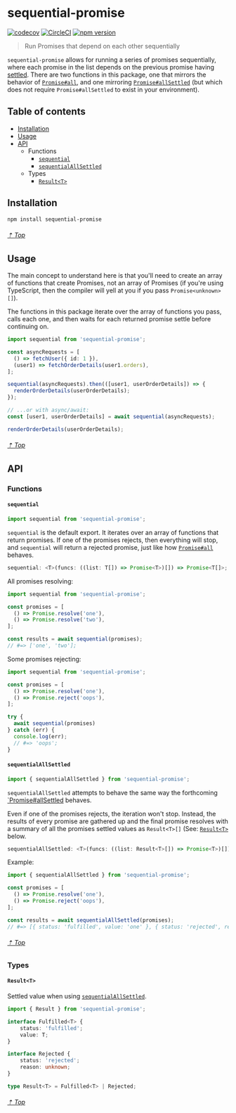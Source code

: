 # sequential-promise

[![codecov](https://codecov.io/gh/brianmcallister/sequential-promise/branch/master/graph/badge.svg)](https://codecov.io/gh/brianmcallister/sequential-promise) [![CircleCI](https://circleci.com/gh/brianmcallister/sequential-promise.svg?style=svg)](https://circleci.com/gh/brianmcallister/sequential-promise) [![npm version](https://img.shields.io/npm/v/@brianmcallister/sequential-promise?label=version&color=%2354C536&logo=npm)](https://www.npmjs.com/package/@brianmcallister/sequential-promise)

> Run Promises that depend on each other sequentially

`sequential-promise` allows for running a series of promises sequentially, where each promise in the list depends on the previous promise having [settled](https://github.com/domenic/promises-unwrapping/blob/master/docs/states-and-fates.md). There are two functions in this package, one that mirrors the behavior of [`Promise#all`](https://developer.mozilla.org/en-US/docs/Web/JavaScript/Reference/Global_Objects/Promise/all), and one mirroring [`Promise#allSettled`](https://developer.mozilla.org/en-US/docs/Web/JavaScript/Reference/Global_Objects/Promise/allSettled) (but which does not require `Promise#allSettled` to exist in your environment).

## Table of contents

<!-- - [Demo](#demo) -->
- [Installation](#installation)
- [Usage](#usage)
- [API](#api)
  - Functions
    - [`sequential`](#sequential)
    - [`sequentialAllSettled`](#sequentialallsettled)
  - Types
    - [`Result<T>`](#resultt)

<!--
## Demo

Hosted demo: [https://sequential-promise.netlify.com/](https://sequential-promise.netlify.com/)

You can also run the demo locally. To get started:

```sh
git clone git@github.com:brianmcallister/sequential-promise.git
cd sequential-promise/demo
npm i
npm start
```

###### [⇡ Top](#table-of-contents)
-->

## Installation

```sh
npm install sequential-promise
```

###### [⇡ Top](#table-of-contents)

## Usage

The main concept to understand here is that you'll need to create an array of functions that create Promises, not an array of Promises (if you're using TypeScript, then the compiler will yell at you if you pass `Promise<unknown>[]`).

The functions in this package iterate over the array of functions you pass, calls each one, and then waits for each returned promise settle before continuing on.

```ts
import sequential from 'sequential-promise';

const asyncRequests = [
  () => fetchUser({ id: 1 }),
  (user1) => fetchOrderDetails(user1.orders),
];

sequential(asyncRequests).then(([user1, userOrderDetails]) => {
  renderOrderDetails(userOrderDetails);
});

// ...or with async/await:
const [user1, userOrderDetails] = await sequential(asyncRequests);

renderOrderDetails(userOrderDetails);
```

###### [⇡ Top](#table-of-contents)

## API

### Functions

#### `sequential`

```ts
import sequential from 'sequential-promise';
```

`sequential` is the default export. It iterates over an array of functions that return promises. If one of the promises rejects, then everything will stop, and `sequential` will return a rejected promise, just like how [`Promise#all`](https://developer.mozilla.org/en-US/docs/Web/JavaScript/Reference/Global_Objects/Promise/all) behaves.

```ts
sequential: <T>(funcs: ((list: T[]) => Promise<T>)[]) => Promise<T[]>;
```

All promises resolving:

```ts
import sequential from 'sequential-promise';

const promises = [
  () => Promise.resolve('one'),
  () => Promise.resolve('two'),
];

const results = await sequential(promises);
// #=> ['one', 'two'];
```

Some promises rejecting:

```ts
import sequential from 'sequential-promise';

const promises = [
  () => Promise.resolve('one'),
  () => Promise.reject('oops'),
];

try {
  await sequential(promises)
} catch (err) {
  console.log(err);
  // #=> 'oops';
}
```

#### `sequentialAllSettled`

```ts
import { sequentialAllSettled } from 'sequential-promise';
```

`sequentialAllSettled` attempts to behave the same way the forthcoming [`Promise#allSettled](https://developer.mozilla.org/en-US/docs/Web/JavaScript/Reference/Global_Objects/Promise/allSettled) behaves.

Even if one of the promises rejects, the iteration won't stop. Instead, the results of every promise are gathered up and the final promise resolves with a summary of all the promises settled values as `Result<T>[]` (See: [`Result<T>`](#resultt) below.

```ts
sequentialAllSettled: <T>(funcs: ((list: Result<T>[]) => Promise<T>)[]) => Promise<Result<T>[]>;
```

Example:

```ts
import { sequentialAllSettled } from 'sequential-promise';

const promises = [
  () => Promise.resolve('one'),
  () => Promise.reject('oops'),
];

const results = await sequentialAllSettled(promises);
// #=> [{ status: 'fulfilled', value: 'one' }, { status: 'rejected', reason: 'oops' }];
```

###### [⇡ Top](#table-of-contents)

### Types

#### `Result<T>`

Settled value when using [`sequentialAllSettled`](#sequentialallsettled).

```ts
import { Result } from 'sequential-promise';
```

```ts
interface Fulfilled<T> {
    status: 'fulfilled';
    value: T;
}

interface Rejected {
    status: 'rejected';
    reason: unknown;
}

type Result<T> = Fulfilled<T> | Rejected;
```

###### [⇡ Top](#table-of-contents)

